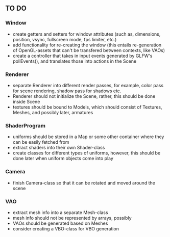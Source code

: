 ## TO DO

### Window
- create getters and setters for window attributes (such as, dimensions, position, vsync, fullscreen mode, fps limiter, etc.)
- add functionality for re-creating the window (this entails re-generation of OpenGL-assets that can't be transfered between contexts, like VAOs)
- create a controller that takes in input events generated by GLFW's pollEvents(), and translates those into actions in the Scene

### Renderer
- separate Renderer into different render passes, for example, color pass for scene rendering, shadow pass for shadows etc.
- Renderer should not initialize the Scene, rather, this should be done inside Scene
- textures should be bound to Models, which should consist of Textures, Meshes, and possibly later, armatures

### ShaderProgram
- uniforms should be stored in a Map or some other container where they can be easily fetched from
- extract shaders into their own Shader-class
- create classes for different types of uniforms, however, this should be done later when uniform objects come into play

### Camera
- finish Camera-class so that it can be rotated and moved around the scene

### VAO
- extract mesh info into a separate Mesh-class
- mesh info should not be represented by arrays, possibly
- VAOs should be generated based on Meshes
- consider creating a VBO-class for VBO generation

